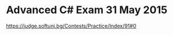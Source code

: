 Advanced C# Exam 31 May 2015
=========================================================
https://judge.softuni.bg/Contests/Practice/Index/91#0